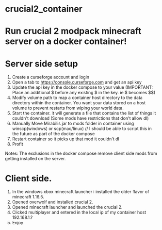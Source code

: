 # crucial2_container
# Run crucial 2 modpack minecraft server on a docker container!

# Server side setup
1) Create a curseforge account and login
2) Open a tab to https://console.curseforge.com and get an api key
3) Update the api key in the docker compose to your value (IMPORTANT: Place an additional $ before any existing $ in the key. ie $ becomes $$)
4) Modify volume path to map a container host directory to the data directory within the container. You want your data stored on a host volume to prevent restarts from wiping your world data.
5) Start the container. It will generate a file that contains the list of things it couldn't download (Some mods have restrictions that don't allow dl)
6) Manually Move Mirabilis jar to mods folder in container using winscp(windows) or scp(mac/linux) // I should be able to script this in the future as part of the docker compose
7) Restart container so it picks up that mod it couldn't dl
8) Profit

Notes: The exclusions in the docker compose remove client side mods from getting installed on the server.



# Client side. 
1) In the windows xbox minecraft launcher i installed the older flavor of minecraft 1.16.5.
2) Opened overwolf and installed crucial 2.
3) Opened minecraft launcher and launched the crucial 2.
4) Clicked multiplayer and entered in the local ip of my container host 192.168.1.?
5) Enjoy
